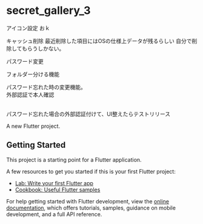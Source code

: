 # secret_gallery_3

アイコン設定
おｋ

キャッシュ削除
最近削除した項目にはOSの仕様上データが残るらしい
自分で削除してもらうしかない。

パスワード変更

フォルダー分ける機能

パスワード忘れた時の変更機能。<br>外部認証で本人確認

<br>パスワード忘れた場合の外部認証付けて、UI整えたらテストリリース

A new Flutter project.

## Getting Started

This project is a starting point for a Flutter application.

A few resources to get you started if this is your first Flutter project:

- [Lab: Write your first Flutter app](https://docs.flutter.dev/get-started/codelab)
- [Cookbook: Useful Flutter samples](https://docs.flutter.dev/cookbook)

For help getting started with Flutter development, view the
[online documentation](https://docs.flutter.dev/), which offers tutorials,
samples, guidance on mobile development, and a full API reference.

